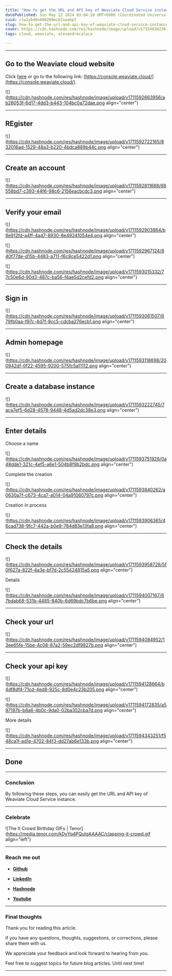 ```yaml
---
title: "How to get the URL and API key of Weaviate Cloud Service instance"
datePublished: Sun May 12 2024 03:04:10 GMT+0000 (Coordinated Universal Time)
cuid: clw2ybd9n000209mib2xwabpf
slug: how-to-get-the-url-and-api-key-of-weaviate-cloud-service-instance
cover: https://cdn.hashnode.com/res/hashnode/image/upload/v1715483023672/0c906c35-0a6b-40f8-a779-445d82b1eaab.jpeg
tags: cloud, weaviate, alexandrecalaca

---
```


---

## Go to the Weaviate cloud website

Click [here](https://console.weaviate.cloud/) or go to the following link: [https://console.weaviate.cloud/](https://console.weaviate.cloud/).

![](https://cdn.hashnode.com/res/hashnode/image/upload/v1711592663956/ab28053f-6d17-4dd3-b443-104bc0a72dae.png align="center")

---

## REgister

![](https://cdn.hashnode.com/res/hashnode/image/upload/v1711592722165/832016ad-1529-48a3-b220-4bdca889b44c.png align="center")

---

## Create an account

![](https://cdn.hashnode.com/res/hashnode/image/upload/v1711592811688/68558bd7-c393-44f6-98c6-2156eacbcdc3.png align="center")

---

## Verify your email

![](https://cdn.hashnode.com/res/hashnode/image/upload/v1711592903864/b9e912fd-a4ff-4ad7-8930-8e49241054e4.png align="center")

![](https://cdn.hashnode.com/res/hashnode/image/upload/v1711592967124/840f77de-d15b-4483-a711-f6c8ce5422d1.png align="center")

![](https://cdn.hashnode.com/res/hashnode/image/upload/v1711593015332/77c50e6d-90d3-487c-ba56-f4ae5d2cefd2.png align="center")

---

## Sign in

![](https://cdn.hashnode.com/res/hashnode/image/upload/v1711593061507/679fb0aa-f97c-4d7f-9cc5-cdcba276ecb1.png align="center")

---

## Admin homepage

![](https://cdn.hashnode.com/res/hashnode/image/upload/v1711593118698/200942df-0f22-4595-9200-575fc5a11112.png align="center")

---

## Create a database instance

![](https://cdn.hashnode.com/res/hashnode/image/upload/v1711593222745/7aca7ef5-6d28-4578-9448-4d5ad2dc38e3.png align="center")

---

## Enter details

Choose a name

![](https://cdn.hashnode.com/res/hashnode/image/upload/v1711593751926/0a48dde1-321c-4ef5-a6e1-504b8f9b2bdc.png align="center")

Complete the creation

![](https://cdn.hashnode.com/res/hashnode/image/upload/v1711593840262/a0630a7f-c673-4ca7-a014-04a91060797c.png align="center")

Creation in process

![](https://cdn.hashnode.com/res/hashnode/image/upload/v1711593906365/46cad738-9fc7-442a-b0e9-784d83e13fa8.png align="center")

---

## Check the details

![](https://cdn.hashnode.com/res/hashnode/image/upload/v1711593958726/5f0f627a-822f-4a3e-bf7d-2c55424815a5.png align="center")

Details

![](https://cdn.hashnode.com/res/hashnode/image/upload/v1711594007167/67bdab68-531b-4485-840b-6d69bdc7b6be.png align="center")

---

## Check your url

![](https://cdn.hashnode.com/res/hashnode/image/upload/v1711594084952/13ee65fe-15be-4c08-87a2-59ec2df9827b.png align="center")

---

## Check your api key

![](https://cdn.hashnode.com/res/hashnode/image/upload/v1711594128664/b4df8df4-71cd-4ed8-925c-8d0e4c23b205.png align="center")

![](https://cdn.hashnode.com/res/hashnode/image/upload/v1711594172835/a597197b-b8a6-4b0c-9da0-02ba352cba7d.png align="center")

More details

![](https://cdn.hashnode.com/res/hashnode/image/upload/v1711594343251/f548ca1f-ad1e-4702-84f3-dd27ab6e133b.png align="center")

---

## Done

---

### Conclusion

By following these steps, you can easily get the URL and API key of Weaviate Cloud Service instance.

---

### **Celebrate**

![The It Crowd Birthday GIFs | Tenor](https://media.tenor.com/kDyYq4PQuIgAAAAC/clapping-it-crowd.gif align="left")

---

### **Reach me out**

* [**Github**](https://github.com/alexcalaca)
    
* [**LinkedIn**](https://linkedin.com/in/alexandrecalacaofficial)
    
* [**Hashnode**](https://hashnode.com/onboard?next=/@alexandrecalaca)
    
* [**Youtube**](https://www.youtube.com/@alexandrecalacaofficial)
    

---

### Final thoughts

Thank you for reading this article.

If you have any questions, thoughts, suggestions, or corrections, please share them with us.

We appreciate your feedback and look forward to hearing from you.

Feel free to suggest topics for future blog articles. Until next time!

---